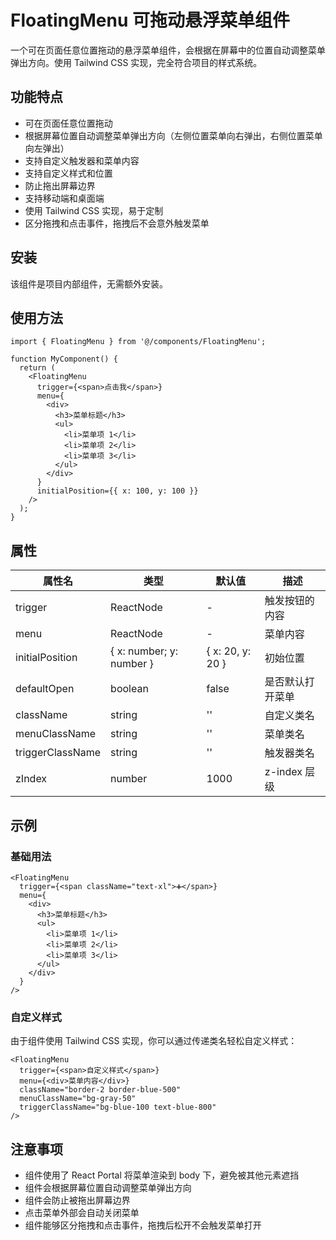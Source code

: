 # FloatingMenu 可拖动悬浮菜单组件

一个可在页面任意位置拖动的悬浮菜单组件，会根据在屏幕中的位置自动调整菜单弹出方向。使用 Tailwind CSS 实现，完全符合项目的样式系统。

## 功能特点

- 可在页面任意位置拖动
- 根据屏幕位置自动调整菜单弹出方向（左侧位置菜单向右弹出，右侧位置菜单向左弹出）
- 支持自定义触发器和菜单内容
- 支持自定义样式和位置
- 防止拖出屏幕边界
- 支持移动端和桌面端
- 使用 Tailwind CSS 实现，易于定制
- 区分拖拽和点击事件，拖拽后不会意外触发菜单

## 安装

该组件是项目内部组件，无需额外安装。

## 使用方法

```tsx
import { FloatingMenu } from '@/components/FloatingMenu';

function MyComponent() {
  return (
    <FloatingMenu
      trigger={<span>点击我</span>}
      menu={
        <div>
          <h3>菜单标题</h3>
          <ul>
            <li>菜单项 1</li>
            <li>菜单项 2</li>
            <li>菜单项 3</li>
          </ul>
        </div>
      }
      initialPosition={{ x: 100, y: 100 }}
    />
  );
}
```

## 属性

| 属性名 | 类型 | 默认值 | 描述 |
|--------|------|--------|------|
| trigger | ReactNode | - | 触发按钮的内容 |
| menu | ReactNode | - | 菜单内容 |
| initialPosition | { x: number; y: number } | { x: 20, y: 20 } | 初始位置 |
| defaultOpen | boolean | false | 是否默认打开菜单 |
| className | string | '' | 自定义类名 |
| menuClassName | string | '' | 菜单类名 |
| triggerClassName | string | '' | 触发器类名 |
| zIndex | number | 1000 | z-index 层级 |

## 示例

### 基础用法

```tsx
<FloatingMenu
  trigger={<span className="text-xl">➕</span>}
  menu={
    <div>
      <h3>菜单标题</h3>
      <ul>
        <li>菜单项 1</li>
        <li>菜单项 2</li>
        <li>菜单项 3</li>
      </ul>
    </div>
  }
/>
```

### 自定义样式

由于组件使用 Tailwind CSS 实现，你可以通过传递类名轻松自定义样式：

```tsx
<FloatingMenu
  trigger={<span>自定义样式</span>}
  menu={<div>菜单内容</div>}
  className="border-2 border-blue-500"
  menuClassName="bg-gray-50"
  triggerClassName="bg-blue-100 text-blue-800"
/>
```

## 注意事项

- 组件使用了 React Portal 将菜单渲染到 body 下，避免被其他元素遮挡
- 组件会根据屏幕位置自动调整菜单弹出方向
- 组件会防止被拖出屏幕边界
- 点击菜单外部会自动关闭菜单
- 组件能够区分拖拽和点击事件，拖拽后松开不会触发菜单打开 